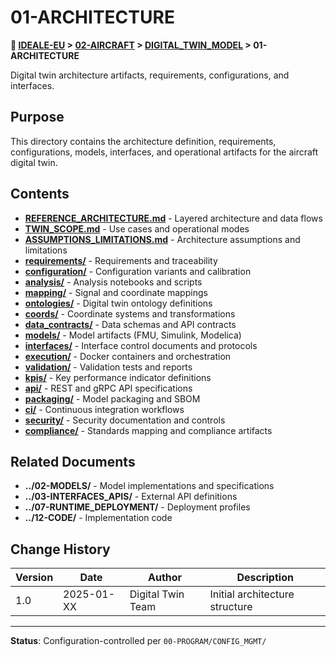 # 01-ARCHITECTURE

**📍 [IDEALE-EU](../../../) > [02-AIRCRAFT](../../) > [DIGITAL_TWIN_MODEL](../) > 01-ARCHITECTURE**

Digital twin architecture artifacts, requirements, configurations, and interfaces.

## Purpose

This directory contains the architecture definition, requirements, configurations, models, interfaces, and operational artifacts for the aircraft digital twin.

## Contents

- **[REFERENCE_ARCHITECTURE.md](REFERENCE_ARCHITECTURE.md)** - Layered architecture and data flows
- **[TWIN_SCOPE.md](TWIN_SCOPE.md)** - Use cases and operational modes
- **[ASSUMPTIONS_LIMITATIONS.md](ASSUMPTIONS_LIMITATIONS.md)** - Architecture assumptions and limitations
- **[requirements/](requirements/)** - Requirements and traceability
- **[configuration/](configuration/)** - Configuration variants and calibration
- **[analysis/](analysis/)** - Analysis notebooks and scripts
- **[mapping/](mapping/)** - Signal and coordinate mappings
- **[ontologies/](ontologies/)** - Digital twin ontology definitions
- **[coords/](coords/)** - Coordinate systems and transformations
- **[data_contracts/](data_contracts/)** - Data schemas and API contracts
- **[models/](models/)** - Model artifacts (FMU, Simulink, Modelica)
- **[interfaces/](interfaces/)** - Interface control documents and protocols
- **[execution/](execution/)** - Docker containers and orchestration
- **[validation/](validation/)** - Validation tests and reports
- **[kpis/](kpis/)** - Key performance indicator definitions
- **[api/](api/)** - REST and gRPC API specifications
- **[packaging/](packaging/)** - Model packaging and SBOM
- **[ci/](ci/)** - Continuous integration workflows
- **[security/](security/)** - Security documentation and controls
- **[compliance/](compliance/)** - Standards mapping and compliance artifacts

## Related Documents

- **../02-MODELS/** - Model implementations and specifications
- **../03-INTERFACES_APIS/** - External API definitions
- **../07-RUNTIME_DEPLOYMENT/** - Deployment profiles
- **../12-CODE/** - Implementation code

## Change History

| Version | Date | Author | Description |
|---------|------|--------|-------------|
| 1.0 | 2025-01-XX | Digital Twin Team | Initial architecture structure |

---

**Status**: Configuration-controlled per `00-PROGRAM/CONFIG_MGMT/`
